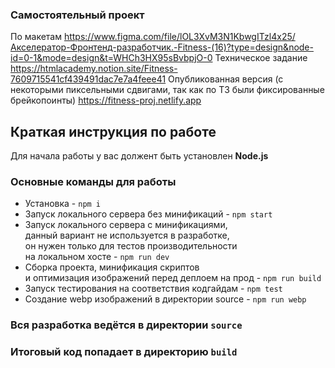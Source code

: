 ### Самостоятельный проект 
По макетам https://www.figma.com/file/lOL3XvM3N1KbwgITzl4x25/Акселератор-Фронтенд-разработчик.-Fitness-(16)?type=design&node-id=0-1&mode=design&t=WHCh3HX95sBvbpjO-0
Техническое задание https://htmlacademy.notion.site/Fitness-7609715541cf439491dac7e7a4feee41
Опубликованная версия (с некоторыми пиксельными сдвигами, так как по ТЗ были фиксированные брейкопоинты) https://fitness-proj.netlify.app

## Краткая инструкция по работе
Для начала работы у вас должент быть установлен **Node.js**

### Основные команды для работы
- Установка - `npm i`
- Запуск локального сервера без минификаций - `npm start`
- Запуск локального сервера c минификациями, <br>
данный вариант не используется в разработке, <br>
он нужен только для тестов производительности <br>
на локальном хосте  - `npm run dev`
- Сборка проекта, минификация скриптов <br>
и оптимизация изображений перед деплоем на прод - `npm run build`
- Запуск тестирования на соответствия кодгайдам - `npm test`
- Создание webp изображений в директории source - `npm run webp`

### Вся разработка ведётся в директории `source`
### Итоговый код попадает в директорию `build`
